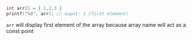 ```c
int arr[] = { 1,2,3 }
printf("%d", arr); // ouput: 1 (first element)
```

`arr` will display first element of the array because array name will act as a const point